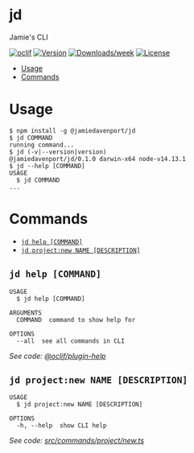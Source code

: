 jd
==

Jamie&#39;s CLI

[![oclif](https://img.shields.io/badge/cli-oclif-brightgreen.svg)](https://oclif.io)
[![Version](https://img.shields.io/npm/v/jd.svg)](https://npmjs.org/package/jd)
[![Downloads/week](https://img.shields.io/npm/dw/jd.svg)](https://npmjs.org/package/jd)
[![License](https://img.shields.io/npm/l/jd.svg)](https://github.com/jamiedavenport/jd/blob/master/package.json)

<!-- toc -->
* [Usage](#usage)
* [Commands](#commands)
<!-- tocstop -->
# Usage
<!-- usage -->
```sh-session
$ npm install -g @jamiedavenport/jd
$ jd COMMAND
running command...
$ jd (-v|--version|version)
@jamiedavenport/jd/0.1.0 darwin-x64 node-v14.13.1
$ jd --help [COMMAND]
USAGE
  $ jd COMMAND
...
```
<!-- usagestop -->
# Commands
<!-- commands -->
* [`jd help [COMMAND]`](#jd-help-command)
* [`jd project:new NAME [DESCRIPTION]`](#jd-projectnew-name-description)

## `jd help [COMMAND]`

```
USAGE
  $ jd help [COMMAND]

ARGUMENTS
  COMMAND  command to show help for

OPTIONS
  --all  see all commands in CLI
```

_See code: [@oclif/plugin-help](https://github.com/oclif/plugin-help/blob/v3.2.0/src/commands/help.ts)_

## `jd project:new NAME [DESCRIPTION]`

```
USAGE
  $ jd project:new NAME [DESCRIPTION]

OPTIONS
  -h, --help  show CLI help
```

_See code: [src/commands/project/new.ts](https://github.com/jamiedavenport/jd/blob/v0.1.0/src/commands/project/new.ts)_
<!-- commandsstop -->
